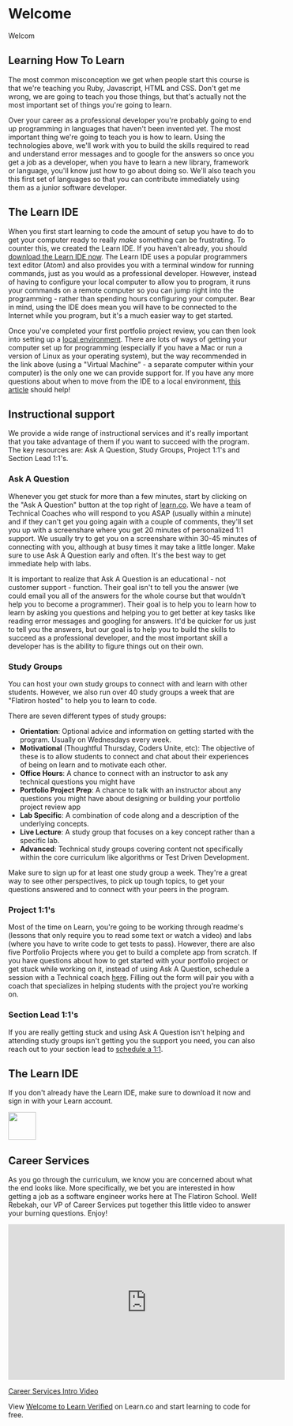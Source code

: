 # Welcome

Welcom

## Learning How To Learn

The most common misconception we get when people start this course is that we're teaching you Ruby, Javascript, HTML and CSS. Don't get me wrong, we are going to teach you those things, but that's actually not the most important set of things you're going to learn.

Over your career as a professional developer you're probably going to end up programming in languages that haven't been invented yet. The most important thing we're going to teach you is how to learn. Using the technologies above, we'll work with you to build the skills required to read and understand error messages and to google for the answers so once you get a job as a developer, when you have to learn a new library, framework or language, you'll know just how to go about doing so. We'll also teach you this first set of languages so that you can contribute immediately using them as a junior software developer.

## The Learn IDE

When you first start learning to code the amount of setup you have to do to get your computer ready to really *make* something can be frustrating. To counter this, we created the Learn IDE. If you haven't already, you should [download the Learn IDE now](http://help.learn.co/the-learn-ide/how-to-download-and-use-learn-ide-3). The Learn IDE uses a popular programmers text editor (Atom) and also provides you with a terminal window for running commands, just as you would as a professional developer. However, instead of having to configure your local computer to allow you to program, it runs your commands on a remote computer so you can jump right into the programming - rather than spending hours configuring your computer. Bear in mind, using the IDE does mean you will have to be connected to the Internet while you program, but it's a much easier way to get started.

Once you've completed your first portfolio project review, you can then look into setting up a [local environment](http://help.learn.co/workflow-tips/local-environment/installing-a-supported-local-environment). There are lots of ways of getting your computer set up for programming (especially if you have a Mac or run a version of Linux as your operating system), but the way recommended in the link above (using a "Virtual Machine" - a separate computer within your computer) is the only one we can provide support for. If you have any more questions about when to move from the IDE to a local environment, [this article](http://help.learn.co/the-learn-ide/the-basics-of-the-learn-ide/using-the-ide-versus-a-local-environment) should help!

## Instructional support

We provide a wide range of instructional services and it's really important that you take advantage of them if you want to succeed with the program. The key resources are: Ask A Question, Study Groups, Project 1:1's and Section Lead 1:1's.

### Ask A Question

Whenever you get stuck for more than a few minutes, start by clicking on the "Ask A Question" button at the top right of [learn.co](https://learn.co/). We have a team of Technical Coaches who will respond to you ASAP (usually within a minute) and if they can't get you going again with a couple of comments, they'll set you up with a screenshare where you get 20 minutes of personalized 1:1 support. We usually try to get you on a screenshare within 30-45 minutes of connecting with you, although at busy times it may take a little longer. Make sure to use Ask A Question early and often. It's the best way to get immediate help with labs.

It is important to realize that Ask A Question is an educational - not customer support - function. Their goal isn't to tell you the answer (we could email you all of the answers for the whole course but that wouldn't help you to become a programmer). Their goal is to help you to learn how to learn by asking you questions and helping you to get better at key tasks like reading error messages and googling for answers. It'd be quicker for us just to tell you the answers, but our goal is to help you to build the skills to succeed as a professional developer, and the most important skill a developer has is the ability to figure things out on their own.

### Study Groups

You can host your own study groups to connect with and learn with other students. However, we also run over 40 study groups a week that are "Flatiron hosted" to help you to learn to code.

There are seven different types of study groups:
- **Orientation**: Optional advice and information on getting started with the program. Usually on Wednesdays every week.
- **Motivational** (Thoughtful Thursday, Coders Unite, etc): The objective of these is to allow students to connect and chat about their experiences of being on learn and to motivate each other.
- **Office Hours**: A chance to connect with an instructor to ask any technical questions you might have
- **Portfolio Project Prep**: A chance to talk with an instructor about any questions you might have about designing or building your portfolio project review app
- **Lab Specific**: A combination of code along and a description of the underlying concepts.
- **Live Lecture**: A study group that focuses on a key concept rather than a specific lab.
- **Advanced**: Technical study groups covering content not specifically within the core curriculum like algorithms or Test Driven Development.

Make sure to sign up for at least one study group a week. They're a great way to see other perspectives, to pick up tough topics, to get your questions answered and to connect with your peers in the program.

### Project 1:1's

Most of the time on Learn, you're going to be working through readme's (lessons that only require you to read some text or watch a video) and labs (where you have to write code to get tests to pass). However, there are also five Portfolio Projects where you get to build a complete app from scratch. If you have questions about how to get started with your portfolio project or get stuck while working on it, instead of using Ask A Question, schedule a session with a Technical coach [here](http://bit.ly/portfolio-project-support). Filling out the form will pair you with a coach that specializes in helping students with the project you're working on.

### Section Lead 1:1's

If you are really getting stuck and using Ask A Question isn't helping and attending study groups isn't getting you the support you need, you can also reach out to your section lead to [schedule a 1:1](http://bit.ly/section-lead-support).

## The Learn IDE

If you don't already have the Learn IDE, make sure to download it now and sign in with your Learn account. 

<a href="https://learn.co/ide-3/download">
  <img height="56px" width="auto" src="https://s3-us-west-2.amazonaws.com/curriculum-content/streamlined-onboarding/download-ide-button.png" />
</a>

## Career Services

As you go through the curriculum, we know you are concerned about what the end looks like. More specifically, we bet you are interested in how getting a job as a software engineer works here at The Flatiron School. Well! Rebekah, our VP of Career Services put together this little video to answer your burning questions. Enjoy!

<iframe width="560" height="315" src="https://www.youtube.com/watch?v=sn5MUV_NY0k?rel=0&amp;showinfo=0" frameborder="0" allowfullscreen></iframe><p><a href="https://www.youtube.com/watch?v=sn5MUV_NY0k">Career Services Intro Video</a></p>

<p class='util--hide'>View <a href='https://learn.co/lessons/welcome-to-learn-verified'>Welcome to Learn Verified</a> on Learn.co and start learning to code for free.</p>
